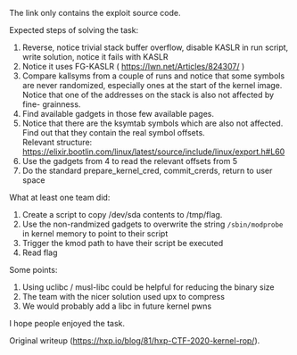 The link only contains the exploit source code.

Expected steps of solving the task:  
1) Reverse, notice trivial stack buffer overflow, disable KASLR in run script,
write solution, notice it fails with KASLR  
2) Notice it uses FG-KASLR ( https://lwn.net/Articles/824307/ )  
3) Compare kallsyms from a couple of runs and notice that some symbols are
never randomized, especially ones at the start of the kernel image.  
   Notice that one of the addresses on the stack is also not affected by fine-
grainness.  
4) Find available gadgets in those few available pages.  
5) Notice that there are the ksymtab symbols which are also not affected.  
   Find out that they contain the real symbol offsets.  
   Relevant structure:
https://elixir.bootlin.com/linux/latest/source/include/linux/export.h#L60  
6) Use the gadgets from 4 to read the relevant offsets from 5  
7) Do the standard prepare_kernel_cred, commit_crerds, return to user space

What at least one team did:  
1) Create a script to copy /dev/sda contents to /tmp/flag.  
2) Use the non-randmized gadgets to overwrite the string `/sbin/modprobe` in
kernel memory to point to their script  
3) Trigger the kmod path to have their script be executed  
4) Read flag

Some points:  
1) Using uclibc / musl-libc could be helpful for reducing the binary size  
2) The team with the nicer solution used upx to compress  
3) We would probably add a libc in future kernel pwns

I hope people enjoyed the task.

Original writeup (https://hxp.io/blog/81/hxp-CTF-2020-kernel-rop/).